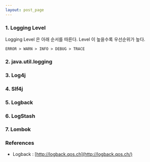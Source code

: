 ```yaml
---
layout: post_page
---
```

### 1. Logging Level
Logging Level 은 아래 순서를 따른다. Level 이 높을수록 우선순위가 높다.
	
	ERROR > WARN > INFO > DEBUG > TRACE


### 2. java.util.logging


### 3. Log4j


### 4. Slf4j


### 5. Logback


### 6. LogStash


### 7. Lombok


### References
- Logback : [http://logback.qos.ch](http://logback.qos.ch/)


